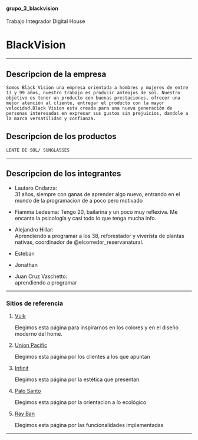 #### grupo_3_blackvision
Trabajo Integrador Digital House
# **BlackVision**

***

## **Descripcion de la empresa**
    Somos Black Vision una empresa orientada a hombres y mujeres de entre 13 y 99 años, nuestro trabajo es producir anteojos de sol. Nuestro objetivo es tener un producto con buenas prestaciones, ofrecer una mejor atención al cliente, entregar el producto con la mayor velocidad.Black Vision esta creada para una nueva generación de personas interesadas en expresar sus gustos sin prejuicios, dandole a la marca versatilidad y confianza.  


## **Descripcion de los productos**
    LENTE DE SOL/ SUNGLASSES

***

## **Descripcion de los integrantes**
- Lautaro Ondarza:  
    31 años, siempre con ganas de aprender algo nuevo, entrando en el mundo de la programacion de a poco pero motivado

- Fiamma Ledesma:
    Tengo 20, bailarina y un poco muy reflexiva. Me encanta la psicología y casi todo lo que tenga mucha info.

- Alejandro Hillar:  
    Aprendiendo a programar a los 38, reforestador y viverista de plantas nativas, coordinador de @elcorredor_reservanatural.  


- Esteban

- Jonathan 

- Juan Cruz Vaschetto:  
    aprendiendo a programar 

***

### **Sitios de referencia**
1. [Vulk](https://www.vulkeyewear.com/) 

    Elegimos esta página para inspirarnos en los colores y en el diseño moderno del home.


2. [Union Pacific](https://web.unionpacific.com.ar/)

    Elegimos esta página por los clientes a los que apuntan

3. [Infinit](https://infinit.la)

    Elegimos esta página por la estética que presentan.

4. [Palo Santo](https://www.palosantoargentina.com.ar/)

    Elegimos esta página por la orientacion a lo ecológico

5. [Ray Ban](https://www.ray-ban.com/latam)

    Elegimos esta página por las funcionalidades implementadas

***